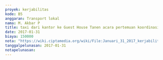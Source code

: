 ```yaml
---
proyek: kerjabilitas
kode: B5
anggaran: Transport lokal
nama: M. Akbar P
title: taxi dari kantor ke Guest House Tanen acara pertemuan koordinasi Kerjabilitas
date: 2017-01-31
biaya: 150000
nota: "https://wiki.ciptamedia.org/wiki/File:Januari_31_2017_kerjabilitas_B5_taksi_kantor_villa_cipto485.jpg"
tanggalpelunasan: 2017-01-31
notapelunasan:
---
```

